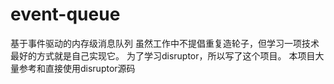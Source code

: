 # event-queue
基于事件驱动的内存级消息队列
虽然工作中不提倡重复造轮子，但学习一项技术最好的方式就是自己实现它。
为了学习disruptor，所以写了这个项目。
本项目大量参考和直接使用disruptor源码